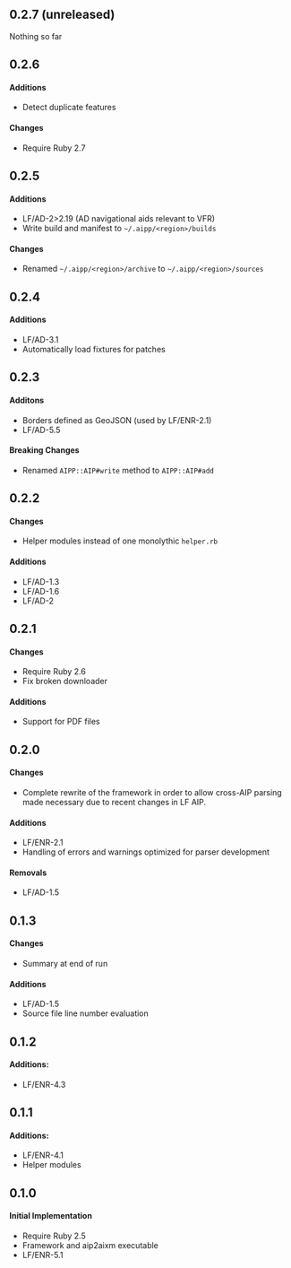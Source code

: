 ## 0.2.7 (unreleased)

Nothing so far

## 0.2.6

#### Additions
* Detect duplicate features

#### Changes
* Require Ruby 2.7

## 0.2.5

#### Additions
* LF/AD-2>2.19 (AD navigational aids relevant to VFR)
* Write build and manifest to `~/.aipp/<region>/builds`

#### Changes
* Renamed `~/.aipp/<region>/archive` to `~/.aipp/<region>/sources`

## 0.2.4

#### Additions
* LF/AD-3.1
* Automatically load fixtures for patches

## 0.2.3

#### Additons
* Borders defined as GeoJSON (used by LF/ENR-2.1)
* LF/AD-5.5

#### Breaking Changes
* Renamed `AIPP::AIP#write` method to `AIPP::AIP#add`

## 0.2.2

#### Changes
* Helper modules instead of one monolythic `helper.rb`

#### Additions
* LF/AD-1.3
* LF/AD-1.6
* LF/AD-2

## 0.2.1

#### Changes
* Require Ruby 2.6
* Fix broken downloader

#### Additions
* Support for PDF files

## 0.2.0

#### Changes
* Complete rewrite of the framework in order to allow cross-AIP parsing made necessary due to recent changes in LF AIP.

#### Additions
* LF/ENR-2.1
* Handling of errors and warnings optimized for parser development

#### Removals
* LF/AD-1.5

## 0.1.3

#### Changes
* Summary at end of run

#### Additions
* LF/AD-1.5
* Source file line number evaluation

## 0.1.2

#### Additions:
* LF/ENR-4.3

## 0.1.1

#### Additions:
* LF/ENR-4.1
* Helper modules

## 0.1.0

#### Initial Implementation
* Require Ruby 2.5
* Framework and aip2aixm executable
* LF/ENR-5.1
